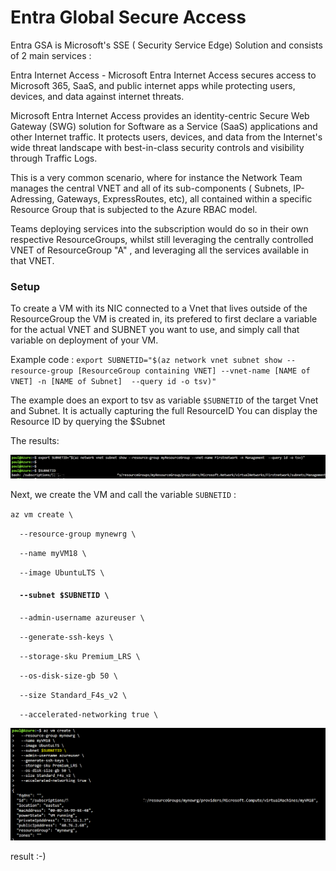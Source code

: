 # Entra Global Secure Access

Entra GSA is Microsoft's SSE ( Security Service Edge) Solution and consists of 2 main services :

Entra Internet Access - Microsoft Entra Internet Access secures access to Microsoft 365, SaaS, and public internet apps while protecting users, devices, and data against internet threats.

Microsoft Entra Internet Access provides an identity-centric Secure Web Gateway (SWG) solution for Software as a Service (SaaS) applications and other Internet traffic. It protects users, devices, and data from the Internet's wide threat landscape with best-in-class security controls and visibility through Traffic Logs.

This is a very common scenario, where for instance the Network Team manages the central VNET and all of its sub-components ( Subnets, IP-Adressing, Gateways, ExpressRoutes, etc), all contained within a specific Resource Group that is subjected to the Azure RBAC model. 

Teams deploying services into the subscription would do so in their own respective ResourceGroups, whilst still leveraging the centrally controlled VNET of ResourceGroup "A" , and leveraging all the services available in that VNET.

### Setup 

To create a VM with its NIC connected to a Vnet that lives outside of the ResourceGroup the VM is created in, its prefered to first declare a variable for the actual VNET and SUBNET you want to use, and simply call that variable on deployment of your VM.

Example code : `export SUBNETID="$(az network vnet subnet show --resource-group [ResourceGroup containing VNET] --vnet-name [NAME of VNET] -n [NAME of Subnet]  --query id -o tsv)"`

The example does an export to tsv as variable `$SUBNETID` of the target Vnet and Subnet. It is actually capturing the full ResourceID
You can display the Resource ID by querying the $Subnet 

The results:

![Screenshot](https://github.com/verboompj/Networking/blob/master/Pictures/72subnetid.PNG)

Next, we create the VM and call the variable `SUBNETID` :

`az vm create \`

`  --resource-group mynewrg \`

`  --name myVM18 \`

`  --image UbuntuLTS \`

#### `  --subnet $SUBNETID \`

`  --admin-username azureuser \`

`  --generate-ssh-keys \`

`  --storage-sku Premium_LRS \`

`  --os-disk-size-gb 50 \`

`  --size Standard_F4s_v2 \`

`  --accelerated-networking true \`

![Screenshot](https://github.com/verboompj/Networking/blob/master/Pictures/73vmcreated.png)

result :-) 

